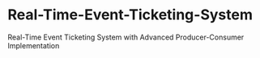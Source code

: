 # Real-Time-Event-Ticketing-System
 Real-Time Event Ticketing System with Advanced Producer-Consumer Implementation
